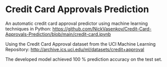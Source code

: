 # Credit Card Approvals Prediction
 An automatic credit card approval predictor using machine learning techniques in Python:
 https://github.com/NickVasenkov/Credit-Card-Approvals-Prediction/blob/main/credit-card.ipynb

Using the Credit Card Approval dataset from the UCI Machine Learning Repository: http://archive.ics.uci.edu/ml/datasets/credit+approval

The developed model achieved 100 %  prediction accuracy on the test set.
